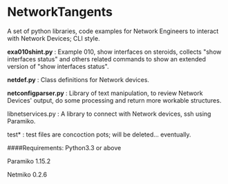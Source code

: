 # NetworkTangents

A set of python libraries, code examples for Network Engineers to interact with Network Devices; CLI style.

**exa010shint.py** : Example 010, show interfaces on steroids, collects "show interfaces status" and others related commands to show an extended version of "show interfaces status".

**netdef.py** : Class definitions for Network devices.

**netconfigparser.py** : Library of text manipulation, to review Network Devices' output, do some processing and return more workable structures.

libnetservices.py : A library to connect with Network devices, ssh using Paramiko.

test* : test files are concoction pots; will be deleted... eventually.

####Requirements:
Python3.3 or above

Paramiko 1.15.2 

Netmiko 0.2.6 
